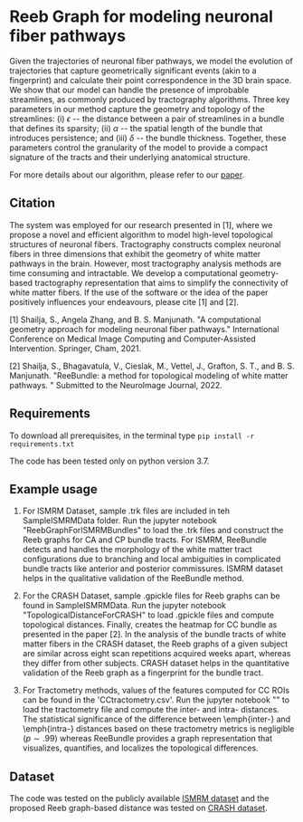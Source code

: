# Reeb Graph for modeling neuronal fiber pathways

Given the trajectories of neuronal fiber pathways, we model the evolution of trajectories that capture geometrically significant events (akin to a
fingerprint) and calculate their point correspondence in the 3D brain space. We show that our model can handle the presence of improbable streamlines, as commonly produced by tractography algorithms. Three key parameters in our method capture the geometry and topology of the streamlines: (i) $\epsilon$ -- the distance between a pair of streamlines in a bundle that defines its sparsity; (ii) $\alpha$ -- the spatial length of the bundle that introduces persistence; and (iii) $\delta$ -- the bundle thickness. Together, these parameters control the granularity of the model to provide a compact signature of the tracts and their underlying anatomical structure.

For more details about our algorithm, please refer to our [paper](https://www.biorxiv.org/content/10.1101/2022.03.11.482601v1.abstract).

## Citation

The system was employed for our research presented in [1], where we propose a novel and efficient algorithm to model high-level topological structures of neuronal fibers. Tractography constructs complex neuronal fibers in three dimensions that exhibit the geometry of white matter pathways in the brain. However, most tractography analysis methods are time consuming and intractable. We develop a computational geometry-based tractography representation that aims to simplify the connectivity of white matter fibers. If the use of the software or the idea of the paper positively influences your endeavours, please cite [1] and [2].

[1] Shailja, S., Angela Zhang, and B. S. Manjunath. "A computational geometry approach for modeling neuronal fiber pathways." International Conference on Medical Image Computing and Computer-Assisted Intervention. Springer, Cham, 2021.

[2] Shailja, S., Bhagavatula, V., Cieslak, M., Vettel, J., Grafton, S. T., and B. S. Manjunath. "ReeBundle: a method for topological modeling of white matter pathways. " Submitted to the NeuroImage Journal, 2022.

## Requirements

To download all prerequisites, in the terminal type
`pip install -r requirements.txt`

The code has been tested only on python version 3.7.


## Example usage

1. For ISMRM Dataset, sample .trk files are included in teh SampleISMRMData folder. Run the jupyter notebook "ReebGraphForISMRMBundles" to load the .trk files and construct the Reeb graphs for CA and CP bundle tracts. For ISMRM, ReeBundle detects and handles the morphology of the white matter tract configurations due to branching and local ambiguities in complicated bundle tracts like anterior and posterior commissures. ISMRM dataset helps in the qualitative validation of the ReeBundle method. <br>

2. For the CRASH Dataset, sample .gpickle files for Reeb graphs can be found in SampleISMRMData. Run the jupyter notebook "TopologicalDistanceForCRASH" to load .gpickle files and compute topological distances. Finally, creates the heatmap for CC bundle as presented in the paper [2]. In the analysis of the bundle tracts of white matter fibers in the CRASH dataset, the Reeb graphs of a given subject are similar across eight scan repetitions acquired weeks apart, whereas they differ from other subjects. CRASH dataset helps in the quantitative validation of the Reeb graph as a fingerprint for the bundle tract.  <br>

3. For Tractometry methods, values of the features computed for CC ROIs can be found in the 'CCtractometry.csv'. Run the jupyter notebook "" to load the tractometry file and compute the inter- and intra- distances. The statistical significance of the difference between \emph{inter-} and \emph{intra-} distances based on these tractometry metrics is negligible $(p \sim .99)$ whereas ReeBundle provides a graph representation that visualizes, quantifies, and localizes the topological differences.

## Dataset

The code was tested on the publicly available [ISMRM dataset](https://doi.org/10.5281/zenodo.572345) and the proposed Reeb graph-based distance was tested on [CRASH dataset](https://drive.google.com/file/d/1CCXV7ShCkSs1IpUxSobp2MPYx4GaDOc0/view?usp=sharing).
